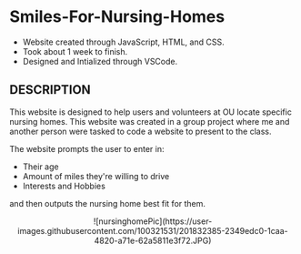 # Smiles-For-Nursing-Homes
- Website created through JavaScript, HTML, and CSS.
- Took about 1 week to finish.
- Designed and Intialized through VSCode.

## DESCRIPTION
This website is designed to help users and volunteers at OU locate specific nursing homes. This website was created in a group project where me and another person were tasked to code a website to present to the class. 

The website prompts the user to enter in:
- Their age 
- Amount of miles they're willing to drive 
- Interests and Hobbies 

and then outputs the nursing home best fit for them.

<p align = "center"> ![nursinghomePic](https://user-images.githubusercontent.com/100321531/201832385-2349edc0-1caa-4820-a71e-62a5811e3f72.JPG) </p>

